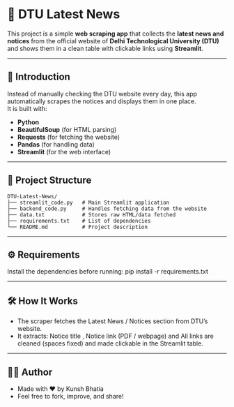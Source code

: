 # 📰 DTU Latest News

This project is a simple **web scraping app** that collects the **latest news and notices** from the official website of **Delhi Technological University (DTU)** and shows them in a clean table with clickable links using **Streamlit**.

---

## 📌 Introduction

Instead of manually checking the DTU website every day, this app automatically scrapes the notices and displays them in one place.  
It is built with:
- **Python**  
- **BeautifulSoup** (for HTML parsing)  
- **Requests** (for fetching the website)  
- **Pandas** (for handling data)  
- **Streamlit** (for the web interface)  

---

## 📂 Project Structure

```
DTU-Latest-News/
├── streamlit_code.py   # Main Streamlit application
├── backend_code.py     # Handles fetching data from the website
├── data.txt            # Stores raw HTML/data fetched
├── requirements.txt    # List of dependencies
└── README.md           # Project description
```

---

## ⚙️ Requirements

Install the dependencies before running:
pip install -r requirements.txt

---

## 🛠 How It Works

- The scraper fetches the Latest News / Notices section from DTU’s website.
- It extracts: Notice title , Notice link (PDF / webpage) and All links are cleaned (spaces fixed) and made clickable in the Streamlit table.

---

## 👨‍💻 Author

- Made with ❤️ by Kunsh Bhatia
- Feel free to fork, improve, and share!




